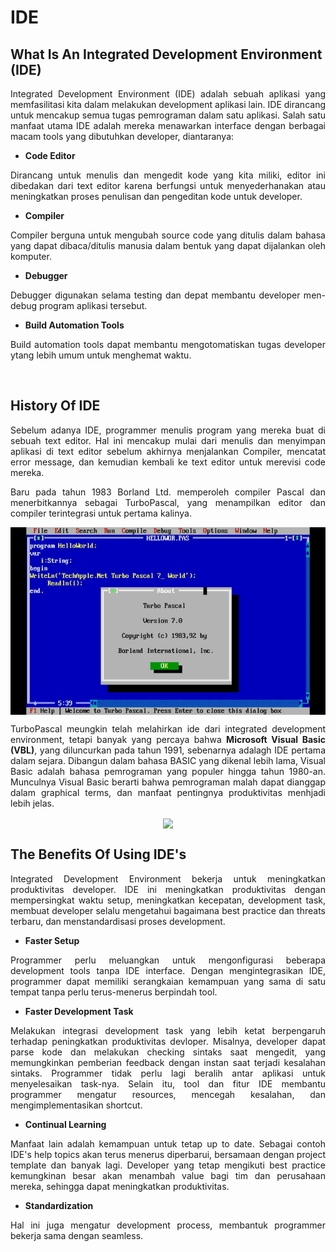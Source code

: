 # IDE

## What Is An Integrated Development Environment (IDE)
<p align="justify">
Integrated Development Environment (IDE) adalah sebuah aplikasi yang memfasilitasi kita dalam melakukan development aplikasi lain. IDE dirancang untuk mencakup semua tugas pemrograman dalam satu aplikasi. Salah satu manfaat utama IDE adalah mereka menawarkan interface dengan berbagai macam tools yang dibutuhkan developer, diantaranya:</p>

- <strong>Code Editor</strong>
<p align="justify">
Dirancang untuk menulis dan mengedit kode yang kita miliki, editor ini dibedakan dari text editor karena berfungsi untuk menyederhanakan atau meningkatkan proses penulisan dan pengeditan kode untuk developer.</p>

- <strong>Compiler</strong>
<p align="justify">
Compiler berguna untuk mengubah source code yang ditulis dalam bahasa yang dapat dibaca/ditulis manusia dalam bentuk yang dapat dijalankan oleh komputer.</p>

- <strong>Debugger</strong>
<p align="justify">
Debugger digunakan selama testing dan depat membantu developer men-debug program aplikasi tersebut.</p>

- <strong>Build Automation Tools</strong>
<p align="justify">
Build automation tools dapat membantu mengotomatiskan tugas developer ytang lebih umum untuk menghemat waktu.</p><br>

## History Of IDE
<p align="justify">
Sebelum adanya IDE, programmer menulis program yang mereka buat di sebuah text editor. Hal ini mencakup mulai dari menulis dan menyimpan aplikasi di text editor sebelum akhirnya menjalankan Compiler, mencatat error message, dan kemudian kembali ke text editor untuk merevisi code mereka.<br>

<p align="justify">
Baru pada tahun 1983 Borland Ltd. memperoleh compiler Pascal dan menerbitkannya sebagai TurboPascal, yang menampilkan editor dan compiler terintegrasi untuk pertama kalinya.<br>

<p align="center">
<img height="300rm" align="center" src="https://github.com/Ouroboros-Tech/modul-pembelajaran/blob/main/image/turbo-pascal.jpg"><br>

<p align="justify">
TurboPascal meungkin telah melahirkan ide dari integrated development environment, tetapi banyak yang percaya bahwa <strong>Microsoft Visual Basic (VBL)</strong>, yang diluncurkan pada tahun 1991, sebenarnya adalagh IDE pertama dalam sejara. Dibangun dalam bahasa BASIC yang dikenal lebih lama, Visual Basic adalah bahasa pemrograman yang populer hingga tahun 1980-an. Munculnya Visual Basic berarti bahwa pemrograman malah dapat dianggap dalam graphical terms, dan manfaat pentingnya produktivitas menhjadi lebih jelas.<br>

<p align="center">
<img height="300rm" align="center" src="https://github.com/Ouroboros-Tech/modul-pembelajaran/blob/main/image/microsoft-basic-4.pngg"><br>
  
## The Benefits Of Using IDE's
<p align="justify">
Integrated Development Environment bekerja untuk meningkatkan produktivitas developer. IDE ini meningkatkan produktivitas dengan mempersingkat waktu setup, meningkatkan kecepatan, development task, membuat developer selalu mengetahui bagaimana best practice dan threats terbaru, dan menstandardisasi proses development.</p>

- <strong>Faster Setup</strong>
<p align="justify">
Programmer perlu meluangkan untuk mengonfigurasi beberapa development tools tanpa IDE interface. Dengan mengintegrasikan IDE, programmer dapat memiliki serangkaian kemampuan yang sama di satu tempat tanpa perlu terus-menerus berpindah tool.</p>

- <strong>Faster Development Task</strong>
<p align="justify">
Melakukan integrasi development task yang lebih ketat berpengaruh terhadap peningkatkan produktivitas devloper. Misalnya, developer dapat parse kode dan melakukan checking sintaks saat mengedit, yang memungkinkan pemberian feedback dengan instan saat terjadi kesalahan sintaks. Programmer tidak perlu lagi beralih antar aplikasi untuk menyelesaikan task-nya. Selain itu, tool dan fitur IDE membantu programmer mengatur resources, mencegah kesalahan, dan mengimplementasikan shortcut.</p>

- <strong>Continual Learning</strong>
<p align="justify">
Manfaat lain adalah kemampuan untuk tetap up to date. Sebagai contoh IDE's help topics akan terus menerus diperbarui, bersamaan dengan project template dan banyak lagi. Developer yang tetap mengikuti best practice kemungkinan besar akan menambah value bagi tim dan perusahaan mereka, sehingga dapat meningkatkan produktivitas.</p>

- <strong>Standardization</strong>
<p align="justify">
Hal ini juga mengatur development process, membantuk programmer bekerja sama dengan seamless.</p><br>
